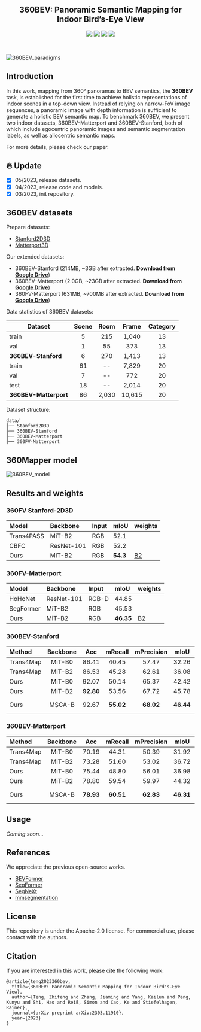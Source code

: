 <div align="center"> 

## 360BEV: Panoramic Semantic Mapping for Indoor Bird’s-Eye View

</div>

<p align="center">
<a href="https://arxiv.org/pdf/2303.11910.pdf">
    <img src="https://img.shields.io/badge/arXiv-2303.11910-red" /></a>
<a href="https://jamycheung.github.io/360BEV.html">
    <img src="https://img.shields.io/badge/Project-page-green" /></a>
<a href="https://pytorch.org/">
    <img src="https://img.shields.io/badge/Framework-PyTorch-orange.svg" /></a>
<a href="https://github.com/jamycheung/DELIVER/blob/main/LICENSE">
    <img src="https://img.shields.io/badge/License-Apache_2.0-blue.svg" /></a>
</p>

<br />

![360BEV_paradigms](figs/360BEV_paradigms.png)


## Introduction

In this work, mapping from 360° panoramas to BEV semantics, the **360BEV** task, is established for the first time to achieve holistic representations of indoor scenes in a top-down view. Instead of relying on narrow-FoV image sequences, a panoramic image with depth information is sufficient to generate a holistic BEV semantic map. To benchmark 360BEV, we present two indoor datasets, 360BEV-Matterport and 360BEV-Stanford, both of which include egocentric panoramic images and semantic segmentation labels, as well as allocentric semantic maps.

For more details, please check our paper.

## :fire: Update

- [x] 05/2023,  release datasets.
- [x] 04/2023, release code and models.
- [x] 03/2023, init repository.

## 360BEV datasets

Prepare datasets:
- [Stanford2D3D](https://arxiv.org/abs/1702.01105)
- [Matterport3D](https://niessner.github.io/Matterport)

Our extended datasets:
- 360BEV-Stanford (214MB, ~3GB after extracted. **Download from [Google Drive](https://drive.google.com/file/d/1YZ8Ea0QwNu6jBDYa09EnQT4H0LN6Pgmz/view?usp=sharing)**)
- 360BEV-Matterport (2.0GB, ~23GB after extracted. **Download from [Google Drive](https://drive.google.com/file/d/1YYVLq3ndvSP2aBlUsTlhbBa4sJ7AfjhB/view?usp=sharing)**)
- 360FV-Matterport (631MB, ~700MB after extracted. **Download from [Google Drive](https://drive.google.com/file/d/1YcheGJeISzFmxs9ancL7MGNSh7Zo7ZBc/view?usp=sharing)**)

Data statistics of 360BEV datasets:

| Dataset  | Scene  | Room | Frame | Category |
|-------------------|:----------------:|:---------------:|:----------------:|:-------------------:|
| train    |         5        |       215       |       1,040      |          13         |
| val      |         1        |        55       |        373       |          13         |
| **360BEV-Stanford**   |         6        |       270       |       1,413      |          13         |
| train    |        61        |        --       |       7,829      |          20         |
| val      |         7        |        --       |        772       |          20         |
| test     |        18        |        --       |       2,014      |          20         |
| **360BEV-Matterport** |        86        |      2,030      |      10,615      |          20         |

Dataset structure:
```text
data/
├── Stanford2D3D
├── 360BEV-Stanford
├── 360BEV-Matterport
├── 360FV-Matterport

```


## 360Mapper model

![360BEV_model](figs/360BEV_model.png)

## Results and weights

### 360FV Stanford-2D3D 

| Model      | Backbone   | Input | mIoU  | weights |
| :--------- | :--------- | :---- | :---- | :------ |
| Trans4PASS | MiT-B2     | RGB   | 52.1 |         |
| CBFC       | ResNet-101 | RGB   | 52.2 |         |
| Ours       | MiT-B2     | RGB   | **54.3** | [B2](https://drive.google.com/drive/folders/1hPmZaWeojfNVQ3NUI4P1CZafK1X1LRwW?usp=share_link) |

### 360FV-Matterport

| Model      | Backbone   | Input | mIoU  | weights |
| :--------- | :--------- | :---- | :---- | :------ |
|HoHoNet |  ResNet-101 | RGB-D | 44.85 | |
|SegFormer  |  MiT-B2 | RGB | 45.53 | |
|Ours |  MiT-B2 | RGB | **46.35** | [B2](https://drive.google.com/drive/folders/14myQElCSWEsI8VvYYWAD_1U412jIqiAa?usp=share_link) |


### 360BEV-Stanford
| Method    | Backbone | Acc    | mRecall | mPrecision | mIoU        | weights |
| :--------- | :----------: | :--------: | :---------: | :------------: | :------------: | :-------------- |
|Trans4Map | MiT-B0 | 86.41 | 40.45 | 57.47 | 32.26 |  |
|Trans4Map | MiT-B2 | 86.53 | 45.28 | 62.61 | 36.08 |  |
| Ours | MiT-B0       | 92.07     | 50.14      | 65.37         | 42.42          |  [B0](https://drive.google.com/file/d/1FbUciae3B_xXowtxN6RP7L6NLkIrvXWe/view?usp=share_link) |
| Ours | MiT-B2       | **92.80** | 53.56      | 67.72         | 45.78          |  [B2](https://drive.google.com/file/d/11PLufI8J3NioD53i0NK3V9oRmZSYbsZO/view?usp=share_link) |
| Ours | MSCA-B       | 92.67     | **55.02**  | **68.02**     | **46.44**      |  [MSCA-B](https://drive.google.com/file/d/1luGX1s4_rjIvugYDP0U1aspb3tNCjBXN/view?usp=share_link) |

### 360BEV-Matterport
| Method    | Backbone | Acc    | mRecall | mPrecision | mIoU        | weights |
| :--------- | :----------: | :--------: | :---------: | :------------: | :------------: | :-------------- |
|Trans4Map | MiT-B0 | 70.19 | 44.31 | 50.39 | 31.92  |  |
|Trans4Map | MiT-B2 | 73.28 | 51.60 | 53.02 | 36.72  |  |
| Ours | MiT-B0 | 75.44 | 48.80 | 56.01 | 36.98  | [B0]() |
| Ours | MiT-B2 | 78.80 | 59.54 | 59.97 | 44.32  | [B2](https://drive.google.com/file/d/1B1zxgYn5w_VRb1oZ8h4b6Zm0BgQsxlgs/view?usp=share_link) |
| Ours | MSCA-B |**78.93** | **60.51** | **62.83** | **46.31** | [MSCA-B](https://drive.google.com/file/d/1MoBzRX-GmVEvMlthmvl-n5v2hIe6lOgd/view?usp=share_link) |
## Usage

*Coming soon...*


## References
We appreciate the previous open-source works.
* [BEVFormer](https://github.com/fundamentalvision/BEVFormer)
* [SegFormer](https://github.com/NVlabs/SegFormer)
* [SegNeXt](https://github.com/visual-attention-network/segnext)
* [mmsegmentation](https://github.com/open-mmlab/mmsegmentation)

## License

This repository is under the Apache-2.0 license. For commercial use, please contact with the authors.


## Citation

If you are interested in this work, please cite the following work:
```
@article{teng2023360bev,
  title={360BEV: Panoramic Semantic Mapping for Indoor Bird's-Eye View}, 
  author={Teng, Zhifeng and Zhang, Jiaming and Yang, Kailun and Peng, Kunyu and Shi, Hao and Reiß, Simon and Cao, Ke and Stiefelhagen, Rainer},
  journal={arXiv preprint arXiv:2303.11910},
  year={2023}
}
```
